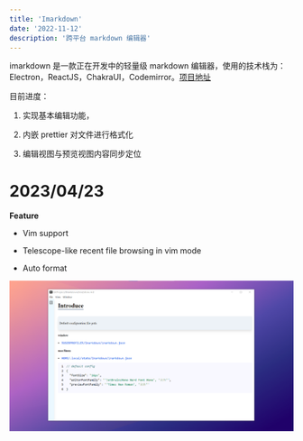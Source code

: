 ```yaml
---
title: 'Imarkdown'
date: '2022-11-12'
description: '跨平台 markdown 编辑器'
---
```


imarkdown 是一款正在开发中的轻量级 markdown 编辑器，使用的技术栈为：Electron，ReactJS，ChakraUI，Codemirror。[项目地址](https://github.com/ccg1024/IMarkdown)

目前进度：

1. 实现基本编辑功能，

2. 内嵌 prettier 对文件进行格式化

3. 编辑视图与预览视图内容同步定位

# 2023/04/23

**Feature**

- Vim support

- Telescope-like recent file browsing in vim mode

- Auto format

![new feature](../../public/images/works/IMarkdown/win-4-23.png)
